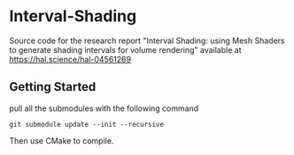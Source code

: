 # Interval-Shading


Source code for the research report "Interval Shading: using Mesh Shaders to generate shading intervals for volume rendering"  available at https://hal.science/hal-04561269

## Getting Started 

pull all the submodules with the following command
```
git submodule update --init --recursive
```

Then use CMake to compile.


